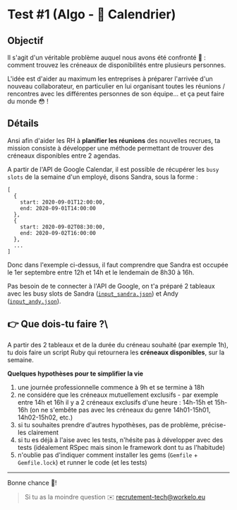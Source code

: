 # Test #1 (Algo - 📆 Calendrier)

## Objectif
Il s'agit d'un véritable problème auquel nous avons été confronté 🤔 : comment
trouvez les créneaux de disponibilités entre plusieurs personnes.

L'idée est d'aider au maximum les entreprises à préparer l'arrivée d'un nouveau
collaborateur, en particulier en lui organisant toutes les réunions /
rencontres avec les différentes personnes de son équipe... et ça peut faire du
monde 😳 !


## Détails
Ansi afin d'aider les RH à **planifier les réunions** des nouvelles recrues, ta
mission consiste à développer une méthode permettant de trouver des créneaux
disponibles entre 2 agendas.

A partir de l'API de Google Calendar, il est possible de récupérer les `busy
slots` de la semaine d'un employé, disons Sandra, sous la forme :
```
[
  {
    start: 2020-09-01T12:00:00,
    end: 2020-09-01T14:00:00
  },
  {
    start: 2020-09-02T08:30:00,
    end: 2020-09-02T16:00:00
  },
  ...
]
```
Donc dans l'exemple ci-dessus, il faut comprendre que Sandra est occupée le 1er
septembre entre 12h et 14h et le lendemain de 8h30 à 16h.

Pas besoin de te connecter à l'API de Google, on  t'a préparé 2 tableaux avec
les busy slots de Sandra
([`input_sandra.json`](https://github.com/Workelo/workelo-test/blob/master/test%231/input_sandra.json))
et Andy
([`input_andy.json`](https://github.com/Workelo/workelo-test/blob/master/test%231/input_andy.json)).

## **👉 Que dois-tu faire ?**\
A partir des 2 tableaux et de la durée du créneau souhaité (par exemple 1h), tu
dois faire un script Ruby qui retournera les **créneaux disponibles**, sur la
semaine.

**Quelques hypothèses pour te simplifier la vie**
1. une journée professionnelle commence à 9h et se termine à 18h
2. ne considére que les créneaux mutuellement exclusifs - par exemple entre 14h
   et 16h il y a 2 créneaux exclusifs d'une heure : 14h-15h et 15h-16h (on ne
   s'embête pas avec les créneaux du genre 14h01-15h01, 14h02-15h02, etc.)
3. si tu souhaites prendre d'autres hypothèses, pas de problème, précise-les
   clairement
4. si tu es déjà à l'aise avec les tests, n'hésite pas à développer avec des
   tests (idéalement RSpec mais sinon le framework dont tu as l'habitude)
5. n'oublie pas d'indiquer comment installer les gems (`Gemfile` +
   `Gemfile.lock`) et runner le code (et les tests)

---
Bonne chance 💪!

> Si tu as la moindre question ✉️ recrutement-tech@workelo.eu
